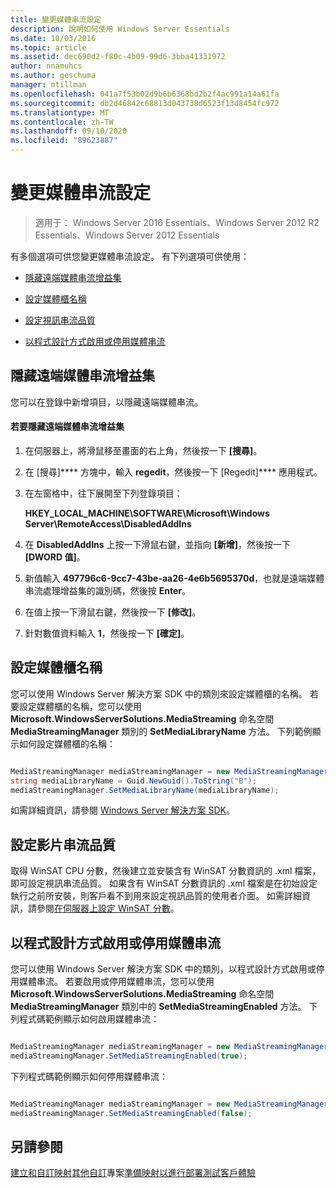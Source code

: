 ```yaml
---
title: 變更媒體串流設定
description: 說明如何使用 Windows Server Essentials
ms.date: 10/03/2016
ms.topic: article
ms.assetid: dec690d2-f80c-4b09-99d6-3bba41331972
author: nnamuhcs
ms.author: geschuma
manager: mtillman
ms.openlocfilehash: 041a7f53b02d9b6b6368bd2b2f4ac991a14a61fa
ms.sourcegitcommit: db2d46842c68813d043738d6523f13d8454fc972
ms.translationtype: MT
ms.contentlocale: zh-TW
ms.lasthandoff: 09/10/2020
ms.locfileid: "89623887"
---
```

# <a name="change-media-streaming-settings"></a>變更媒體串流設定

>適用于： Windows Server 2016 Essentials、Windows Server 2012 R2 Essentials、Windows Server 2012 Essentials

有多個選項可供您變更媒體串流設定。 有下列選項可供使用：

-   [隱藏遠端媒體串流增益集](Change-Media-Streaming-Settings.md#BKMK_DisableRemote)

-   [設定媒體櫃名稱](Change-Media-Streaming-Settings.md#BKMK_LibraryName)

-   [設定視訊串流品質](Change-Media-Streaming-Settings.md#BKMK_StreamingQuality)

-   [以程式設計方式啟用或停用媒體串流](Change-Media-Streaming-Settings.md#BKMK_Program)

##  <a name="hide-remote-media-streaming-add-in"></a><a name="BKMK_DisableRemote"></a> 隱藏遠端媒體串流增益集
 您可以在登錄中新增項目，以隱藏遠端媒體串流。

#### <a name="to-hide-the-remote-media-streaming-add-in"></a>若要隱藏遠端媒體串流增益集

1.  在伺服器上，將滑鼠移至畫面的右上角，然後按一下 **[搜尋]**。

2.  在 [搜尋]**** 方塊中，輸入 **regedit**，然後按一下 [Regedit]**** 應用程式。

3.  在左窗格中，往下展開至下列登錄項目：

     **HKEY_LOCAL_MACHINE\SOFTWARE\Microsoft\Windows Server\RemoteAccess\DisabledAddIns**

4.  在 **DisabledAddIns** 上按一下滑鼠右鍵，並指向 **[新增]**，然後按一下 **[DWORD 值]**。

5.  新值輸入 **497796c6-9cc7-43be-aa26-4e6b5695370d**，也就是遠端媒體串流處理增益集的識別碼，然後按 **Enter**。

6.  在值上按一下滑鼠右鍵，然後按一下 **[修改]**。

7.  針對數值資料輸入 **1**，然後按一下 **[確定]**。

##  <a name="set-the-media-library-name"></a><a name="BKMK_LibraryName"></a> 設定媒體櫃名稱
 您可以使用 Windows Server 解決方案 SDK 中的類別來設定媒體櫃的名稱。 若要設定媒體櫃的名稱，您可以使用 **Microsoft.WindowsServerSolutions.MediaStreaming** 命名空間 **MediaStreamingManager** 類別的 **SetMediaLibraryName** 方法。 下列範例顯示如何設定媒體櫃的名稱：

```c#

MediaStreamingManager mediaStreamingManager = new MediaStreamingManager();
string mediaLibraryName = Guid.NewGuid().ToString("B");
mediaStreamingManager.SetMediaLibraryName(mediaLibraryName);

```

 如需詳細資訊，請參閱 [Windows Server 解決方案 SDK](https://go.microsoft.com/fwlink/?LinkID=248648)。

##  <a name="set-video-streaming-quality"></a><a name="BKMK_StreamingQuality"></a> 設定影片串流品質
 取得 WinSAT CPU 分數，然後建立並安裝含有 WinSAT 分數資訊的 .xml 檔案，即可設定視訊串流品質。 如果含有 WinSAT 分數資訊的 .xml 檔案是在初始設定執行之前所安裝，則客戶看不到用來設定視訊品質的使用者介面。 如需詳細資訊，請參閱[在伺服器上設定 WinSAT 分數](Set-the-WinSAT-Score-on-the-Server.md)。

##  <a name="programmatically-enable-or-disable-media-streaming"></a><a name="BKMK_Program"></a> 以程式設計方式啟用或停用媒體串流
 您可以使用 Windows Server 解決方案 SDK 中的類別，以程式設計方式啟用或停用媒體串流。 若要啟用或停用媒體串流，您可以使用 **Microsoft.WindowsServerSolutions.MediaStreaming** 命名空間 **MediaStreamingManager** 類別中的 **SetMediaStreamingEnabled** 方法。 下列程式碼範例顯示如何啟用媒體串流：

```c#

MediaStreamingManager mediaStreamingManager = new MediaStreamingManager();
mediaStreamingManager.SetMediaStreamingEnabled(true);

```

 下列程式碼範例顯示如何停用媒體串流：

```c#

MediaStreamingManager mediaStreamingManager = new MediaStreamingManager();
mediaStreamingManager.SetMediaStreamingEnabled(false);
```

## <a name="see-also"></a>另請參閱
 [建立和自訂映射](Creating-and-Customizing-the-Image.md)[其他自訂](Additional-Customizations.md)專案[準備映射以進行部署](Preparing-the-Image-for-Deployment.md)[測試客戶體驗](Testing-the-Customer-Experience.md)